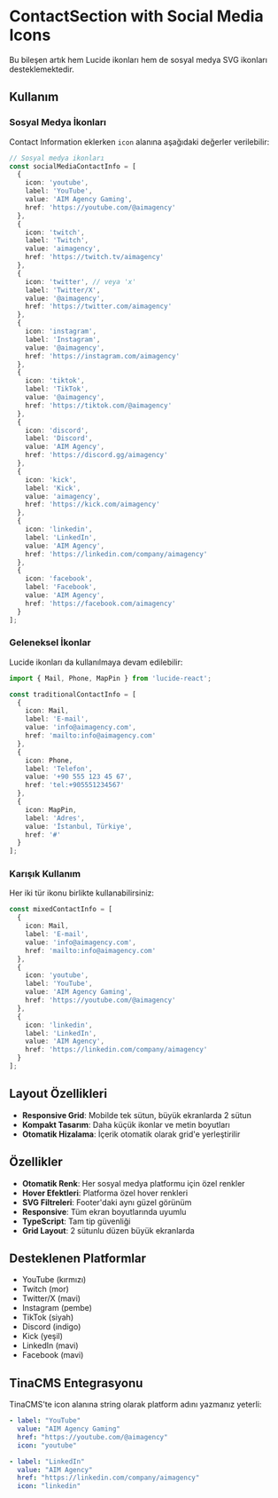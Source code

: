# ContactSection with Social Media Icons

Bu bileşen artık hem Lucide ikonları hem de sosyal medya SVG ikonları desteklemektedir.

## Kullanım

### Sosyal Medya İkonları

Contact Information eklerken `icon` alanına aşağıdaki değerler verilebilir:

```typescript
// Sosyal medya ikonları
const socialMediaContactInfo = [
  {
    icon: 'youtube',
    label: 'YouTube',
    value: 'AIM Agency Gaming',
    href: 'https://youtube.com/@aimagency'
  },
  {
    icon: 'twitch',
    label: 'Twitch',
    value: 'aimagency',
    href: 'https://twitch.tv/aimagency'
  },
  {
    icon: 'twitter', // veya 'x'
    label: 'Twitter/X',
    value: '@aimagency',
    href: 'https://twitter.com/aimagency'
  },
  {
    icon: 'instagram',
    label: 'Instagram',
    value: '@aimagency',
    href: 'https://instagram.com/aimagency'
  },
  {
    icon: 'tiktok',
    label: 'TikTok',
    value: '@aimagency',
    href: 'https://tiktok.com/@aimagency'
  },
  {
    icon: 'discord',
    label: 'Discord',
    value: 'AIM Agency',
    href: 'https://discord.gg/aimagency'
  },
  {
    icon: 'kick',
    label: 'Kick',
    value: 'aimagency',
    href: 'https://kick.com/aimagency'
  },
  {
    icon: 'linkedin',
    label: 'LinkedIn',
    value: 'AIM Agency',
    href: 'https://linkedin.com/company/aimagency'
  },
  {
    icon: 'facebook',
    label: 'Facebook',
    value: 'AIM Agency',
    href: 'https://facebook.com/aimagency'
  }
];
```

### Geleneksel İkonlar

Lucide ikonları da kullanılmaya devam edilebilir:

```typescript
import { Mail, Phone, MapPin } from 'lucide-react';

const traditionalContactInfo = [
  {
    icon: Mail,
    label: 'E-mail',
    value: 'info@aimagency.com',
    href: 'mailto:info@aimagency.com'
  },
  {
    icon: Phone,
    label: 'Telefon',
    value: '+90 555 123 45 67',
    href: 'tel:+905551234567'
  },
  {
    icon: MapPin,
    label: 'Adres',
    value: 'İstanbul, Türkiye',
    href: '#'
  }
];
```

### Karışık Kullanım

Her iki tür ikonu birlikte kullanabilirsiniz:

```typescript
const mixedContactInfo = [
  {
    icon: Mail,
    label: 'E-mail',
    value: 'info@aimagency.com',
    href: 'mailto:info@aimagency.com'
  },
  {
    icon: 'youtube',
    label: 'YouTube',
    value: 'AIM Agency Gaming',
    href: 'https://youtube.com/@aimagency'
  },
  {
    icon: 'linkedin',
    label: 'LinkedIn',
    value: 'AIM Agency',
    href: 'https://linkedin.com/company/aimagency'
  }
];
```

## Layout Özellikleri

- **Responsive Grid**: Mobilde tek sütun, büyük ekranlarda 2 sütun
- **Kompakt Tasarım**: Daha küçük ikonlar ve metin boyutları
- **Otomatik Hizalama**: İçerik otomatik olarak grid'e yerleştirilir

## Özellikler

- **Otomatik Renk**: Her sosyal medya platformu için özel renkler
- **Hover Efektleri**: Platforma özel hover renkleri
- **SVG Filtreleri**: Footer'daki aynı güzel görünüm
- **Responsive**: Tüm ekran boyutlarında uyumlu
- **TypeScript**: Tam tip güvenliği
- **Grid Layout**: 2 sütunlu düzen büyük ekranlarda

## Desteklenen Platformlar

- YouTube (kırmızı)
- Twitch (mor)
- Twitter/X (mavi)
- Instagram (pembe)
- TikTok (siyah)
- Discord (indigo)
- Kick (yeşil)
- LinkedIn (mavi)
- Facebook (mavi)

## TinaCMS Entegrasyonu

TinaCMS'te icon alanına string olarak platform adını yazmanız yeterli:

```yaml
- label: "YouTube"
  value: "AIM Agency Gaming"
  href: "https://youtube.com/@aimagency"
  icon: "youtube"

- label: "LinkedIn"
  value: "AIM Agency"
  href: "https://linkedin.com/company/aimagency"
  icon: "linkedin"
```
